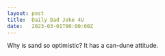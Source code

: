 ```yaml
---
layout: post
title:  Daily Dad Joke 4U
date:   2023-03-01T00:00:00Z
---
```

Why is sand so optimistic? It has a can-dune attitude.
